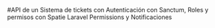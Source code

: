#API de un Sistema de tickets con Autenticación con Sanctum, Roles y permisos con Spatie Laravel Permissions y Notificaciones
